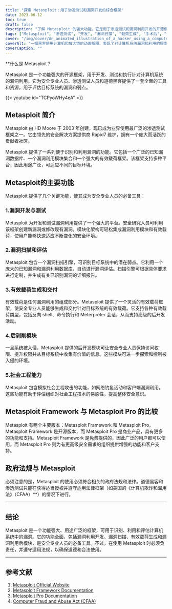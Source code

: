 ```yaml
---
title: "探索 Metasploit：用于渗透测试和漏洞开发的综合框架"
date: 2023-06-12
toc: true
draft: false
description: "了解 Metasploit 的强大功能，它是用于渗透测试和漏洞利用开发的开源框架，具有强大的功能和庞大的社区。"
tags: ["Metasploit", "渗透测试", "开发", "漏洞扫描", "载荷生成", "手术后", "道德黑客", "网络安全", "开放源代码", "安全框架", "脆弱性评估", "社会工程", "Metasploit 框架", "Metasploit Pro", "计算机安全", "高清摩尔", "快速7", "安全解决方案", "政府法规", "计算机欺诈和滥用法", "CFAA", "安全意识", "黑客工具", "网络安全工具", "网络安全界", "网络安全资源", "网络安全专业人员", "网络安全最佳做法", "网络安全合规", "网络安全法"]
cover: "/img/cover/An_animated_illustration_of_a_hacker_using_a_computer.png"
coverAlt: "一幅黑客使用计算机和放大镜的动画插图，表现了对计算机系统漏洞和利用的探索和分析。"
coverCaption: ""
---
```


**什么是 Metasploit？

Metasploit 是一个功能强大的开源框架，用于开发、测试和执行针对计算机系统的漏洞利用。它为安全专业人员、渗透测试人员和道德黑客提供了一套全面的工具和资源，用于评估目标系统的漏洞和弱点。

{{< youtube id="TCPyoWHy4eA" >}}

## Metasploit 简介

Metasploit 由 HD Moore 于 2003 年创建，现已成为业界使用最广泛的渗透测试框架之一。它由领先的安全解决方案提供商 Rapid7 维护，拥有一个庞大而活跃的贡献者社区。

Metasploit 提供了一系列便于识别和利用漏洞的功能。它包括一个广泛的已知漏洞数据库、一个漏洞利用模块集合和一个强大的有效载荷框架。该框架支持多种平台，因此用途广泛，可适应不同的目标环境。

## Metasploit的主要功能

Metasploit 提供了几个关键功能，使其成为安全专业人员的必备工具：

### 1.漏洞开发与测试

Metasploit 为开发和测试漏洞利用提供了一个强大的平台。安全研究人员可利用该框架创建新漏洞或修改现有漏洞。模块化架构可轻松集成漏洞利用模块和有效载荷，使用户能够快速适应不断变化的安全环境。

### 2.漏洞扫描和评估

Metasploit 包含一个漏洞扫描引擎，可识别目标系统中的潜在弱点。它利用一个庞大的已知漏洞和漏洞利用数据库，自动进行漏洞评估。扫描引擎可根据具体要求进行定制，并生成有关已识别漏洞的详细报告。

### 3.有效载荷生成和交付

有效载荷是任何漏洞利用的组成部分。Metasploit 提供了一个灵活的有效载荷框架，使安全专业人员能够生成和交付针对目标系统的有效载荷。它支持各种有效载荷类型，包括反向 shell、命令执行和 Meterpreter 会话，从而支持高级的后开发活动。

### 4.后剥削模块

一旦系统被入侵，Metasploit 提供的后开发模块可让安全专业人员保持访问权限、提升权限并从目标系统中收集有价值的信息。这些模块可进一步探索和控制被入侵的环境。

### 5.社会工程能力

Metasploit 包含模拟社会工程攻击的功能，如网络钓鱼活动和客户端漏洞利用。这些功能有助于评估组织对社会工程技术的易感性，提高整体安全意识。

## Metasploit Framework 与 Metasploit Pro 的比较

Metasploit 有两个主要版本：Metasploit Framework 和 Metasploit Pro。Metasploit Framework 是开源版本，而 Metasploit Pro 是商业产品，具有更多的功能和支持。Metasploit Framework 是免费提供的，因此广泛的用户都可以使用，而 Metasploit Pro 则为有更高级安全需求的组织提供增强的功能和客户支持。

## 政府法规与 Metasploit

必须注意的是，Metasploit 的使用必须符合相关的政府法规和法律。道德黑客和渗透测试只能在获得适当授权并遵守适用法律框架（如美国的《计算机欺诈和滥用法》（CFAA）**）的情况下进行。

______

## 结论

Metasploit 是一个功能强大、用途广泛的框架，可用于识别、利用和评估计算机系统中的漏洞。它的功能全面，包括漏洞利用开发、漏洞扫描、有效载荷生成和漏洞利用后模块，是安全专业人员的必备工具。不过，在使用 Metasploit 时必须负责任，并遵守适用法规，以确保道德和合法使用。

______

## 参考文献

1. [Metasploit Official Website](https://metasploit.com)
2. [Metasploit Framework Documentation](https://docs.metasploit.com/)
3. [Metasploit Pro Documentation](https://docs.rapid7.com/metasploit/)
4. [Computer Fraud and Abuse Act (CFAA)](https://www.law.cornell.edu/uscode/text/18/1030)

